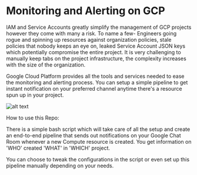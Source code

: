# Monitoring and Alerting on GCP
IAM and Service Accounts greatly simplify the management of GCP projects however they come with many a risk. To name a few- Engineers going rogue and spinning up resources against organization policies, stale policies that nobody keeps an eye on, leaked Service Account JSON keys which potentially compromise the entire project. It is very challenging to manually keep tabs on the project infrastructure, the complexity increases with the size of the organization.

Google Cloud Platform provides all the tools and services needed to ease the monitoring and alerting process. You can setup a simple pipeline to get instant notification on your preferred channel anytime there's a resource spun up in your project. 

![alt text](https://i.imgur.com/xleYzvb.jpg)

How to use this Repo:

There is a simple bash script which will take care of all the setup and create an end-to-end pipeline that sends out notifications on your Google Chat Room whenever a new Compute resource is created. You get information on 'WHO' created 'WHAT' in 'WHICH' project.

You can choose to tweak the configurations in the script or even set up this pipeline manually depending on your needs.
